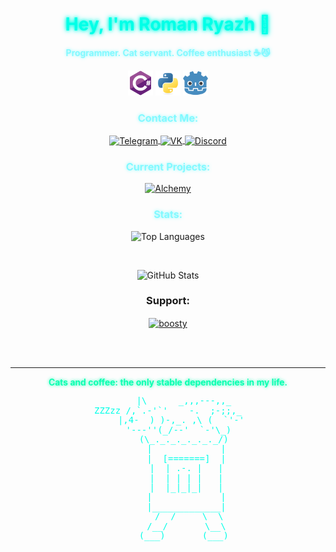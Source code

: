 <h1 align="center" style="color:#00ffe7; text-shadow: 0 0 5px #00ffe7, 0 0 10px #00ffe7;">
  Hey, I'm Roman Ryazh 👾
</h1>

<p align="center" style="color:#7ef9ff; font-weight:600; text-shadow: 0 0 5px #7ef9ff;">
  Programmer. Cat servant. Coffee enthusiast ☕😼
</p>

<p align="center">
  <a target="_blank" rel="noreferrer">
    <img src="https://raw.githubusercontent.com/devicons/devicon/master/icons/csharp/csharp-original.svg" alt="csharp" width="40" height="40"/>
  </a>
  <a target="_blank" rel="noreferrer">
    <img src="https://raw.githubusercontent.com/devicons/devicon/master/icons/python/python-original.svg" alt="python" width="40" height="40"/>
  </a>
  <a target="_blank" rel="noreferrer">
    <img src="https://raw.githubusercontent.com/devicons/devicon/master/icons/godot/godot-original.svg" alt="godot" width="40" height="40"/>
  </a>
</p>

<h3 align="center" style="color:#7ef9ff; font-weight:600; text-shadow: 0 0 5px #7ef9ff;">
  Contact Me:
</h3>

<p align="center">
  <a href="https://t.me/RomanRyazh" target="_blank" rel="noopener">
    <img align="center" src="https://img.shields.io/badge/Telegram-2CA5E0?style=for-the-badge&logo=telegram&logoColor=white&color=7ef9ff" alt="Telegram" />
  </a>
  <a href="https://vk.com/roman_ryazhskikh" target="_blank" rel="noopener">
    <img align="center" src="https://img.shields.io/badge/вконтакте-%232E87FB.svg?&style=for-the-badge&logo=vk&logoColor=white&color=5665f9" alt="VK"/>
  </a>
  <a href="https://discordapp.com/users/265777256570290177" target="_blank" rel="noopener">
    <img align="center" src="https://img.shields.io/badge/Discord-7289DA?style=for-the-badge&logo=discord&logoColor=white&color=ae5be5" alt="Discord"/>
  </a>
</p>

<h3 align="center" style="color:#7ef9ff; font-weight:600; text-shadow: 0 0 5px #7ef9ff;">
  Current Projects:
</h3>

<p align="center">
  <a href="https://github.com/romanryazh/Alchemy" target="_blank" rel="noopener">
    <img src="https://img.shields.io/badge/Project%201-00ffe7?style=for-the-badge&logo=github&logoColor=white&color=ff52d2&labelColor=ff52d2" alt="Alchemy"/>
  </a>
<!--   <a href="https://github.com/yourusername/project2" target="_blank" rel="noopener">
    <img alt="Project 2" src="https://img.shields.io/badge/Project%203-ff6ac1?style=for-the-badge&logo=github&logoColor=white&color=371db3&labelColor=371db3" />
  </a> -->
</p>

<h3 align="center" style="color:#7ef9ff; font-weight:600; text-shadow: 0 0 5px #7ef9ff;">
  Stats:
</h3>

<p align="center">
  <img src="https://github-readme-stats.vercel.app/api/top-langs?username=romanryazh&layout=compact&theme=radical&hide_border=true" alt="Top Languages" />
</p>

<br>

<p align="center">
  <img src="https://github-readme-stats.vercel.app/api?username=romanryazh&show_icons=true&theme=radical&hide_border=true" alt="GitHub Stats" />
</p>


<h3 align="center">Support:</h3>
<p align="center">
  <a href="https://boosty.to/romanryazh/donate" target="_blank" rel="noopener">
    <img align="center" src="https://img.shields.io/badge/Buy_Me_A_Coffee-FFDD00?style=for-the-badge&logo=buy-me-a-coffee&logoColor=black&color=ffff00" alt="boosty" />
  </a>
</p>
<br><br>

---


<p align="center" style="color:#00ffae; font-weight:600; text-shadow: 0 0 5px #00ffae;">
  Cats and coffee: the only stable dependencies in my life.
</p>

<pre align="center" style="color:#00ffe7; font-family: monospace; line-height: 1.1;">
      |\      _,,,---,,_
ZZZzz /,`.-'`'    -.  ;-;;,_
     |,4-  ) )-,_. ,\ (  `'-'
    '---''(_/--'  `-'\_)
      (\_._._._._._._/)
       |             |
       |  [=======]  |
       |  | .-. |   |
       |  | | | |   |
       |  |_|_|_|   |
       |             |
       |_____________|
        /  /     \  \
       /__/       \__\
      (___)       (___)

</pre>
